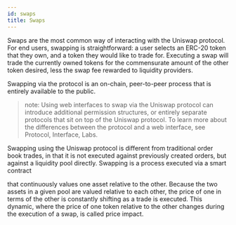 ```yaml
---
id: swaps
title: Swaps
---
```


Swaps are the most common way of interacting with the Uniswap protocol. For end users, swapping is straightforward: a user selects an ERC-20 token that they own, and a token they would like to trade for. Executing a swap will trade the currently owned tokens for the commensurate amount of the other token desired, less the swap fee rewarded to liquidity providers.

Swapping via the protocol is an on-chain, peer-to-peer process that is entirely available to the public.

> note: Using web interfaces to swap via the Uniswap protocol can introduce additional permission structures, or entirely separate protocols that sit on top of the Uniswap protocol. To learn more about the differences between the protocol and a web interface, see Protocol, Interface, Labs.

Swapping using the Uniswap protocol is different from traditional order book trades, in that it is not executed against previously created orders, but against a liquidity pool directly. Swapping is a process executed via a smart contract 

that continuously values one asset relative to the other. Because the two assets in a given pool are valued relative to each other, the price of one in terms of the other is constantly shifting as a trade is executed. This dynamic, where the price of one token relative to the other changes during the execution of a swap, is called price impact.